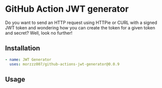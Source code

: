 # GitHub Action JWT generator

Do you want to send an HTTP request using HTTPie or CURL with a signed JWT token and wondering how you can create the token for a given token and secret? Well, look no further!

## Installation
```yaml
- name: JWT Generator
  uses: morzzz007/github-actions-jwt-generator@0.0.9
```

## Usage
